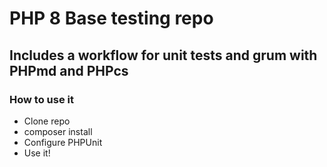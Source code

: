 # PHP 8 Base testing repo
## Includes a workflow for unit tests and grum with PHPmd and PHPcs
### How to use it
- Clone repo
- composer install
- Configure PHPUnit
- Use it!